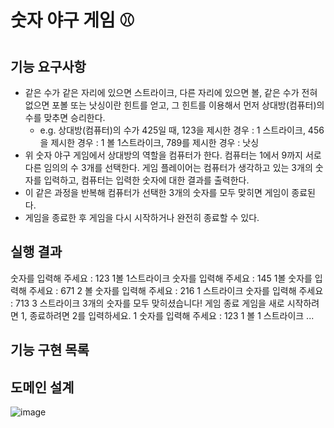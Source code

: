 # 숫자 야구 게임 ⚾

## 기능 요구사항
- 같은 수가 같은 자리에 있으면 스트라이크, 다른 자리에 있으면 볼, 같은 수가 전혀 없으면 포볼 또는 낫싱이란 힌트를 얻고, 그 힌트를 이용해서 먼저 상대방(컴퓨터)의 수를 맞추면 승리한다.
  - e.g. 상대방(컴퓨터)의 수가 425일 때, 123을 제시한 경우 : 1 스트라이크, 456을 제시한 경우 : 1 볼 1스트라이크, 789를 제시한 경우 : 낫싱
- 위 숫자 야구 게임에서 상대방의 역할을 컴퓨터가 한다. 컴퓨터는 1에서 9까지 서로 다른 임의의 수 3개를 선택한다. 게임 플레이어는 컴퓨터가 생각하고 있는 3개의 숫자를 입력하고, 컴퓨터는 입력한 숫자에 대한 결과를 출력한다.
- 이 같은 과정을 반복해 컴퓨터가 선택한 3개의 숫자를 모두 맞히면 게임이 종료된다.
- 게임을 종료한 후 게임을 다시 시작하거나 완전히 종료할 수 있다.

## 실행 결과
숫자를 입력해 주세요 :
123
1볼 1스트라이크
숫자를 입력해 주세요 :
145
1볼
숫자를 입력해 주세요 :
671
2 볼
숫자를 입력해 주세요 :
216
1 스트라이크
숫자를 입력해 주세요 :
713
3 스트라이크
3개의 숫자를 모두 맞히셨습니다! 게임 종료 게임을 새로 시작하려면 1, 종료하려면 2를 입력하세요.
1
숫자를 입력해 주세요 :
123
1 볼 1 스트라이크
...

## 기능 구현 목록



## 도메인 설계

![image](https://github.com/nahyun0423/java-study-baseballgame/assets/68987116/d815cb90-8d75-4098-b2e2-e7d13ba3288f)
